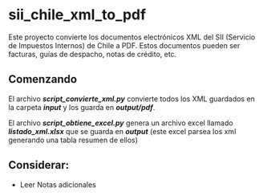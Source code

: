 # sii_chile_xml_to_pdf

Este proyecto convierte los documentos electrónicos XML del SII (Servicio de Impuestos Internos) de Chile a PDF. Estos documentos pueden ser facturas, guías de despacho, notas de crédito, etc.

## Comenzando

El archivo _**script_convierte_xml.py**_ convierte todos los XML guardados en la carpeta _**input**_ y los guarda en _**output/pdf**_.

El archivo _**script_obtiene_excel.py**_ genera un archivo excel llamado _**listado_xml.xlsx**_ que se guarda en _**output**_ (este excel parsea los xml generando una tabla resumen de ellos)

## Considerar:
* Leer Notas adicionales
